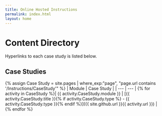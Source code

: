```yaml
---
title: Online Hosted Instructions
permalink: index.html
layout: home
---
```


# Content Directory

Hyperlinks to each case study is listed below.

## Case Studies

{% assign Case Study = site.pages | where_exp:"page", "page.url contains '/Instructions/CaseStudy'" %}
| Module | Case Study |
| --- | --- | 
{% for activity in CaseStudy %}| {{ activity.CaseStudy.module }} | [{{ activity.CaseStudy.title }}{% if activity.CaseStudy.type %} - {{ activity.CaseStudy.type }}{% endif %}]({{ site.github.url }}{{ activity.url }}) |
{% endfor %}

